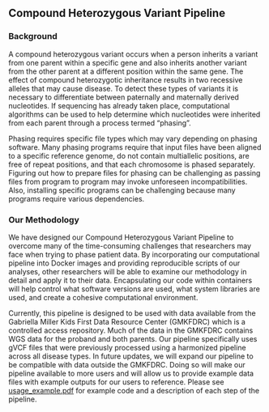 ## Compound Heterozygous Variant Pipeline

### Background
A compound heterozygous variant occurs when a person inherits a variant from one parent within a specific gene and also inherits another variant from the other parent at a different position within the same gene. The effect of compound heterozygotic inheritance results in two recessive alleles that may cause disease. To detect these types of variants it is necessary to differentiate between paternally and maternally derived nucleotides. If sequencing has already taken place, computational algorithms can be used to help determine which nucleotides were inherited from each parent through a process termed “phasing”. 

Phasing requires specific file types which may vary depending on phasing software. Many phasing programs require that input files have been aligned to a specific reference genome, do not contain multiallelic positions, are free of repeat positions, and that each chromosome is phased separately. Figuring out how to prepare files for phasing can be challenging as passing files from program to program may invoke unforeseen incompatibilities. Also, installing specific programs can be challenging because many programs require various dependencies.

### Our Methodology
We have designed our Compound Heterozygous Variant Pipeline to overcome many of the time-consuming challenges that researchers may face when trying to phase patient data. By incorporating our computational pipeline into Docker images and providing reproducible scripts of our analyses, other researchers will be able to examine our methodology in detail and apply it to their data. Encapsulating our code within containers will help control what software versions are used, what system libraries are used, and create a cohesive computational environment.

Currently, this pipeline is designed to be used with data available from the Gabriella Miller Kids First Data Resource Center (GMKFDRC) which is a controlled access repository. Much of the data in the GMKFDRC contains WGS data for the proband and both parents. Our pipeline specifically uses gVCF files that were previously processed using a harmonized pipeline across all disease types. In future updates, we will expand our pipeline to be compatible with data outside the GMKFDRC. Doing so will make our pipeline available to more users and will allow us to provide example data files with example outputs for our users to reference. Please see [usage_example.pdf](https://github.com/dmiller903/CompoundHetVIP-GMKF/blob/master/usage_example.pdf) for example code and a description of each step of the pipeline.
